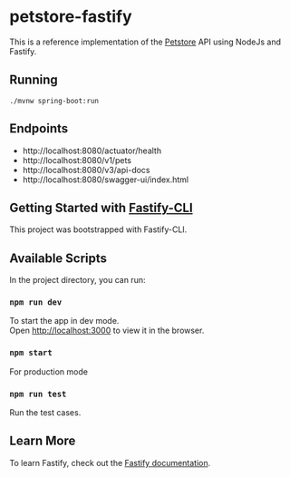 # petstore-fastify


This is a reference implementation of the
[Petstore](https://github.com/OAI/OpenAPI-Specification/blob/main/examples/v3.0/petstore.yaml)
API using NodeJs and Fastify.

## Running

```shell
./mvnw spring-boot:run
```

## Endpoints

* http://localhost:8080/actuator/health
* http://localhost:8080/v1/pets
* http://localhost:8080/v3/api-docs
* http://localhost:8080/swagger-ui/index.html


## Getting Started with [Fastify-CLI](https://www.npmjs.com/package/fastify-cli)
This project was bootstrapped with Fastify-CLI.

## Available Scripts

In the project directory, you can run:

### `npm run dev`

To start the app in dev mode.\
Open [http://localhost:3000](http://localhost:3000) to view it in the browser.

### `npm start`

For production mode

### `npm run test`

Run the test cases.

## Learn More

To learn Fastify, check out the [Fastify documentation](https://fastify.dev/docs/latest/).
